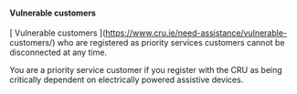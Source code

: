 ####  **Vulnerable customers**

[ Vulnerable customers ](https://www.cru.ie/need-assistance/vulnerable-
customers/) who are registered as priority services customers cannot be
disconnected at any time.

You are a priority service customer if you register with the CRU as being
critically dependent on electrically powered assistive devices.
